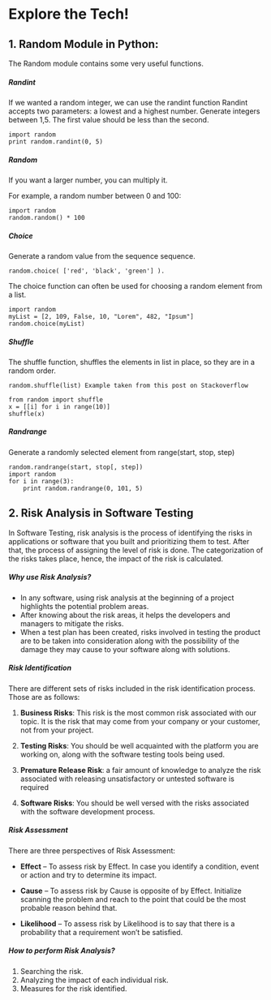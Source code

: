 # Explore the Tech!

## 1. Random Module in Python:

The Random module contains some very useful functions.

##### Randint
If we wanted a random integer, we can use the randint function Randint accepts two parameters: a lowest and a highest number.
Generate integers between 1,5. The first value should be less than the second.
  ```
  import random
  print random.randint(0, 5)
  ```
  
##### Random
If you want a larger number, you can multiply it.

For example, a random number between 0 and 100:
```
import random
random.random() * 100
```


##### Choice
Generate a random value from the sequence sequence.
```
random.choice( ['red', 'black', 'green'] ).
```
The choice function can often be used for choosing a random element from a list.
```
import random
myList = [2, 109, False, 10, "Lorem", 482, "Ipsum"]
random.choice(myList)
```

##### Shuffle
The shuffle function, shuffles the elements in list in place, so they are in a random order.
```
random.shuffle(list) Example taken from this post on Stackoverflow
```
```
from random import shuffle
x = [[i] for i in range(10)]
shuffle(x)
```

##### Randrange
Generate a randomly selected element from range(start, stop, step)
```
random.randrange(start, stop[, step])
import random
for i in range(3):
    print random.randrange(0, 101, 5)
```


## 2. Risk Analysis in Software Testing

In Software Testing, risk analysis is the process of identifying the risks in applications or software that you built and prioritizing them to test. 
After that, the process of assigning the level of risk is done. The categorization of the risks takes place, hence, the impact of the risk is calculated.

##### Why use Risk Analysis?
* In any software, using risk analysis at the beginning of a project highlights the potential problem areas. 
* After knowing about the risk areas, it helps the developers and managers to mitigate the risks. 
* When a test plan has been created, risks involved in testing the product are to be taken into consideration along with the possibility of the damage they may cause to your software along with solutions.

##### Risk Identification
There are different sets of risks included in the risk identification process. Those are as follows:

1. **Business Risks**: This risk is the most common risk associated with our topic. It is the risk that may come from your company or your customer, not from your project.

2. **Testing Risks**: You should be well acquainted with the platform you are working on, along with the software testing tools being used.

3. **Premature Release Risk**: a fair amount of knowledge to analyze the risk associated with releasing unsatisfactory or untested software is required

4. **Software Risks**: You should be well versed with the risks associated with the software development process.

##### Risk Assessment
There are three perspectives of Risk Assessment:

* **Effect** – To assess risk by Effect. In case you identify a condition, event or action and try to determine its impact.

* **Cause** – To assess risk by Cause is opposite of by Effect. Initialize scanning the problem and reach to the point that could be the most probable reason behind that.

* **Likelihood** – To assess risk by Likelihood is to say that there is a probability that a requirement won’t be satisfied.

##### How to perform Risk Analysis?

1. Searching the risk.
2. Analyzing the impact of each individual risk.
3. Measures for the risk identified.
